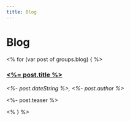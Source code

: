 ```yaml
---
title: Blog
---
```


Blog
====

<% for (var post of groups.blog) { %>
### [<%= post.title %>](<%- mkRelative(post.url) %>)
_<%- post.dateString %>, <%- post.author %>_

<%- post.teaser %>

<% } %>
